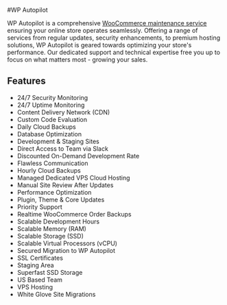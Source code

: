 #WP Autopilot

WP Autopilot is a comprehensive [WooCommerce maintenance service](https://wpautopilot.com) ensuring your online store operates seamlessly. Offering a range of services from regular updates, security enhancements, to premium hosting solutions, WP Autopilot is geared towards optimizing your store's performance. Our dedicated support and technical expertise free you up to focus on what matters most - growing your sales.


## Features

- 24/7 Security Monitoring
- 24/7 Uptime Monitoring
- Content Delivery Network (CDN)
- Custom Code Evaluation
- Daily Cloud Backups
- Database Optimization
- Development & Staging Sites
- Direct Access to Team via Slack
- Discounted On-Demand Development Rate
- Flawless Communication
- Hourly Cloud Backups
- Managed Dedicated VPS Cloud Hosting
- Manual Site Review After Updates
- Performance Optimization
- Plugin, Theme & Core Updates
- Priority Support
- Realtime WooCommerce Order Backups
- Scalable Development Hours
- Scalable Memory (RAM)
- Scalable Storage (SSD)
- Scalable Virtual Processors (vCPU)
- Secured Migration to WP Autopilot
- SSL Certificates
- Staging Area
- Superfast SSD Storage
- US Based Team
- VPS Hosting
- White Glove Site Migrations​

